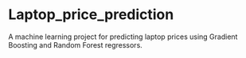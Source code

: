 # Laptop_price_prediction
A machine learning project for predicting laptop prices using Gradient Boosting and Random Forest regressors.
